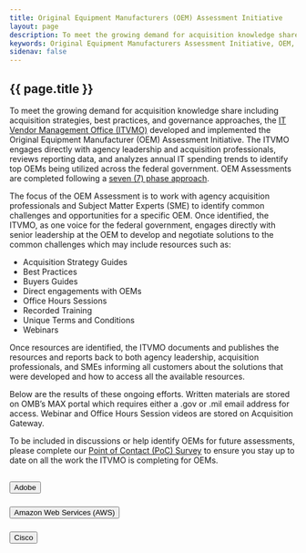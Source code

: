 ```yaml
---
title: Original Equipment Manufacturers (OEM) Assessment Initiative
layout: page
description: To meet the growing demand for acquisition knowledge share including acquisition strategies, best practices, and governance approaches, the IT Vendor Management Office (ITVMO) developed and implemented the Original Equipment Manufacturer (OEM) Assessment Initiative.  The ITVMO engages directly with agency leadership and acquisition professionals, reviews reporting data, and analyzes annual IT spending trends to identify top OEMs being utilized across the federal government.  OEM Assessments are completed following a seven (7) phase approach
keywords: Original Equipment Manufacturers Assessment Initiative, OEM, Adobe, AWS, Amazon Web Services, Mircrosoft, Cisco, Oracle, Salesforce, ServiceNow
sidenav: false
---
```


<section id="itvmo-oem" class="grid-container border-bottom border-gray-30 padding-left-0 padding-right-1">
<h1 class="margin-top-0">{{ page.title }}</h1>
<div class="margin-bottom-2">

<p>
To meet the growing demand for acquisition knowledge share including acquisition strategies, best practices, and governance approaches, the <a target="_blank" rel="noreferrer noopener" href="https://itvmo.gsa.gov/about/">IT Vendor Management Office (ITVMO)</a> developed and implemented the Original Equipment Manufacturer (OEM) Assessment Initiative.  The ITVMO engages directly with agency leadership and acquisition professionals, reviews reporting data, and analyzes annual IT spending trends to identify top OEMs being utilized across the federal government.  OEM Assessments are completed following a <a target="_blank" rel="noreferrer noopener" href="https://drive.google.com/file/d/1OeVIOgixP0g30tJw0y2CW8OEjWeDagBu">seven (7) phase approach</a>.
</p>
<p>
The focus of the OEM Assessment is to work with agency acquisition professionals and Subject Matter Experts (SME) to identify common challenges and opportunities for a specific OEM.  Once identified, the ITVMO, as one voice for the federal government, engages directly with senior leadership at the OEM to develop and negotiate solutions to the common challenges which may include resources such as:

<ul id="oem-list">
    <li>Acquisition Strategy Guides</li>
    <li>Best Practices</li>
    <li>Buyers Guides</li>
    <li>Direct engagements with OEMs</li>
    <li>Office Hours Sessions</li>
    <li>Recorded Training</li>
    <li>Unique Terms and Conditions</li>
    <li>Webinars</li>
</ul>
</p>
<p>
Once resources are identified, the ITVMO documents and publishes the resources and reports back to both agency leadership, acquisition professionals, and SMEs informing all customers about the solutions that were developed and how to access all the available resources. 
</p>
<p>
Below are the results of these ongoing efforts.  Written materials are stored on OMB’s MAX portal which requires either a .gov or .mil email address for access.  Webinar and Office Hours Session videos are stored on Acquisition Gateway.
</p>
<p>
To be included in discussions or help identify OEMs for future assessments, please complete our <a target="_blank" rel="noreferrer noopener" href="https://app.smartsheetgov.com/b/form/f642f814dd6f4a3285b06b95fb8e4a7a">Point of Contact (PoC) Survey</a> to ensure you stay up to date on all the work the ITVMO is completing for OEMs.
</p>

</div>

<div class="usa-accordion">
<h2></h2>
      <h3 class="usa-accordion__heading">
        <button class="usa-accordion__button" aria-expanded="false" aria-controls="b-a1">
          Adobe
        </button>
      </h3>
      <div id="b-a1" class="usa-accordion__content" hidden="">
      <div>
            <div>
              <p>
                In 2021, the ITVMO began evaluating Adobe through the OEM Assessment Process.  As a result of the Assessment, the ITVMO identified common challenges for Federal agencies focused on a perceived lack of support from Adobe in supporting Federal Agencies with sufficient explanations on how to leverage the Adobe products best suited for their unique environments.
              </p>
              <p>
                The ITVMO has reengaged with Adobe as of February 2023, and will continue to seek solutions and provide updates to previously identified challenges, as well as document and begin discussions on any new issues that the agency community identifies. 
              </p>
              <p>
                Information, resources, and trainings as a result of the Assessment and ongoing engagements can be found below.
              </p>
            </div>
              <div class="grid-row">
                <div class="tablet:grid-col">
                  <div class="bg-primary-lighter padding-105">
                    <h4 id="assessment-info" class="margin-0">Assessment Information</h4>
                  </div>
                  <ul>
                    <li><a header="assessment-info" target="_blank" rel="noreferrer noopener" href="https://community.max.gov/download/attachments/2314102898/Adobe%20-%20Challenges%20and%20Proposed%20Resolutions%20Overview.pdf?api=v2">Agency Challenges & Proposed Solutions</a></li>
                    <li><a target="_blank" rel="noreferrer noopener" href="https://community.max.gov/download/attachments/2314102898/Adobe%20-%20Vendor%20Assessment%20Summary.pdf?api=v2">OEM Assessment Summary</a></li>
                    <li><a target="_blank" rel="noreferrer noopener" href="https://community.max.gov/download/attachments/2314102898/Adobe%20-%20Executive%20Memo%20-%20OEM%20Assessment%20Closeout.pdf?api=v2">Executive Close Out Memo</a></li>
                    <li><a target="_blank" rel="noreferrer noopener" href="https://community.max.gov/download/attachments/2314102898/Adobe%20-%20Vendor%20Assessment%20Closeout.pdf?api=v2">Close Out Flyer</a></li>
                  </ul>
                </div>
                <div class="tablet:grid-col">
                  <div class="bg-primary-lighter padding-105">
                    <h4 class="margin-0">Educational Videos</h4>
                  </div>
                  <ul>
                    <li><i>Coming Soon</i></li>
                  </ul>
                </div>
                <div class="tablet:grid-col">
                  <div class="bg-primary-lighter padding-105">
                    <h4 class="margin-0">Resources</h4>
                  </div>
                  <ul>
                    <li><a target="_blank" rel="noreferrer noopener" href="https://community.max.gov/download/attachments/2314102898/Adobe%20-%20Modernize%20the%20Mission%20of%20Government.pdf?api=v2">Adobe Presentation:  Modernizing the Mission of the Government</a></li>
                    <li><a target="_blank" rel="noreferrer noopener" href="https://community.max.gov/download/attachments/2314102898/Adobe%20-%20Vendor%20Assessment%20Guide.pdf?api=v2">Vendor Assessment Guide</a></li>
                  </ul>
                </div>
              </div>
      </div>
      </div>
      <h3 class="usa-accordion__heading">
        <button class="usa-accordion__button" aria-expanded="false" aria-controls="b-a2">
          Amazon Web Services (AWS)
        </button>
      </h3>
      <div id="b-a2" class="usa-accordion__content" hidden="">
      <div>
            <div>
            <p>
            In August 2021, the ITVMO began evaluating AWS through the OEM Assessment Process. As a result of the Assessment, the ITVMO identified common challenges for Federal agencies focused on monitoring and managing consumption and improved invoice management.  
            </p>
            <p>
              Information, resources, and trainings as a result of the Assessment and ongoing engagements can be found below.
            </p>
              <div class="grid-row">
                <div class="tablet:grid-col">
                  <div class="bg-primary-lighter padding-105">
                    <h4 class="margin-0">Assessment Information</h4>
                  </div>
                  <ul>
                    <li><a target="_blank" rel="noreferrer noopener" href="https://community.max.gov/download/attachments/2314102898/AWS%20-%20Challenges%20and%20Proposed%20Resolutions%20Overview.pdf?api=v2">Agency Challenges & Proposed Solutions</a></li>
                    <li><a target="_blank" rel="noreferrer noopener" href="https://community.max.gov/download/attachments/2314102898/AWS%20-%20Vendor%20Assessment%20Summary.pdf?api=v2">OEM Assessment Summary</a></li>
                    <li><a target="_blank" rel="noreferrer noopener" href="https://community.max.gov/download/attachments/2314102898/AWS%20-%20Executive%20Memo%20-%20OEM%20Assessment%20Closeout.pdf?api=v2">Executive Close Out Memo</a></li>
                    <li><a target="_blank" rel="noreferrer noopener" href="https://community.max.gov/download/attachments/2314102898/AWS%20-%20OEM%20Assessment%20Close-Out%20Summary.pdf?api=v2">Close Out Flyer</a></li>
                  </ul>
                </div>
                <div class="tablet:grid-col">
                  <div class="bg-primary-lighter padding-105">
                    <h4 class="margin-0">Educational Videos</h4>
                  </div>
                  <ul>
                    <li>Webinar - Acquisition Best Practices - <i>Coming Soon</i></li>
                    <li>Office Hours Session 1 - Best Practices Guidance - <i>Coming Soon</i></li>
                    <li>Office Hours Session 2 - Management and Vendor Guidance - <i>Coming Soon</i></li>
                  </ul>
                </div>
                <div class="tablet:grid-col">
                  <div class="bg-primary-lighter padding-105">
                    <h4 class="margin-0">Resources</h4>
                  </div>
                  <ul>
                    <li><a target="_blank" rel="noreferrer noopener" href="https://community.max.gov/download/attachments/2314102898/AWS%20-%20Acquisition%20Best%20Practices.pdf?api=v2">Acquisition Best Practices</a></li>
                    <li><a target="_blank" rel="noreferrer noopener" href="https://community.max.gov/download/attachments/2314102898/AWS%20-%20Acquisitions%20Guide.pdf?api=v2">Acquisitions Guide</a></li>
                  </ul>
                </div>
            </div>
          </div>
      </div>
      </div>
            <h3 class="usa-accordion__heading">
        <button class="usa-accordion__button" aria-expanded="false" aria-controls="b-a3">
          Cisco
        </button>
      </h3>
      <div id="b-a3" class="usa-accordion__content" hidden="">
      <div>
            <div>
              <p>
              In August 2022, the ITVMO began evaluating Cisco through the OEM Assessment Process. As a result of the Assessment, the ITVMO identified common challenges for Federal agencies focused on price escalation and budget planning, license management, end user license agreement confusion, and extended lead times for hardware.
              </p>
              <p>
              Information, resources, and trainings as a result of the Assessment and ongoing engagements can be found below.
              </p>

              <div class="grid-row">
                <div class="tablet:grid-col">
                  <div class="bg-primary-lighter padding-105">
                    <h4 class="margin-0">Assessment Information</h4>
                  </div>
                  <ul>
                    <li><a target="_blank" rel="noreferrer noopener" href="https://community.max.gov/download/attachments/2314102898/Cisco%20-%20Challenges%20and%20Proposed%20Resolutions%20Overview.pdf?api=v2">Agency Challenges & Proposed Solutions</a></li>
                    <li>Executive Close Out Memo - <i>Coming Soon</i></li>
                    <li>Close Out Flyer - <i>Coming Soon</i></li>
                  </ul>
                </div>
                <div class="tablet:grid-col">
                  <div class="bg-primary-lighter padding-105">
                    <h4 class="margin-0">Educational Videos</h4>
                  </div>
                  <ul>
                    <li><i>Coming Soon</i></li>
                  </ul>
                </div>
                <div class="tablet:grid-col">
                  <div class="bg-primary-lighter padding-105">
                    <h4 class="margin-0">Resources</h4>
                  </div>
                  <ul>
                    <li><i>Coming Soon</i></li>
                  </ul>
                </div>
              </div>
            </div>
      </div>
      </div>

      <h3 class="usa-accordion__heading">
        <button class="usa-accordion__button" aria-expanded="false" aria-controls="b-a4">
          Microsoft
        </button>
      </h3>
      <div id="b-a4" class="usa-accordion__content" hidden="">
      <div>
            <div>
              <p>
                In July 2021, the ITVMO began a deep dive of Microsoft to support Agencies with specific procurement issues including transitioning from G3 to G5, negotiating terms and conditions, and contract lifecycle management.  
              </p>
              <p>
                In July 2022, the ITVMO began evaluating Microsoft through the OEM Assessment Process.  As a result of the Assessment, the ITVMO identified common challenges for Federal agencies focused on standard terms and conditions, consumption management, extended audit logging concessions, and annual budget forecasting support.  
              </p>
              <p>
                Information, resources, and trainings as a result of the Assessment and ongoing engagements can be found below.
              </p>
            </div>

              <div class="grid-row">
                <div class="tablet:grid-col">
                  <div class="bg-primary-lighter padding-105">
                    <h4 class="margin-0">Assessment Information</h4>
                  </div>
                  <ul>
                    <li><a target="_blank" rel="noreferrer noopener" href="https://community.max.gov/download/attachments/2314102898/Microsoft%20-%20Challenges%20and%20Proposed%20Resolutions%20Overview.pdf?api=v2">Agency Challenges & Proposed Solutions</a></li>
                    <li>OEM Assessment Summary -<br> <i>Coming Soon</i></li>
                    <li>Executive Close Out Memo -<br> <i>Coming Soon</i></li>
                    <li>Close Out Flyer -<br> <i>Coming Soon</i></li>
                  </ul>
                </div>
                <div class="tablet:grid-col">
                  <div class="bg-primary-lighter padding-105">
                    <h4 class="margin-0">Educational Videos</h4>
                  </div>
                  <ul>
                    <li><a target="_blank" rel="noreferrer noopener" href="https://community.max.gov/download/attachments/2204974006/Microsoft%20Training%201%20Negotiating%20Terms%20and%20Conditions_20210914.pptx?api=v2">Webinar 1: Negotiating Terms and Conditions</a></li>
                    <li><a target="_blank" rel="noreferrer noopener" href="https://community.max.gov/download/attachments/2204974006/Microsoft%20Training%202%20Infrastructure%20and%20Security%20Management_20210923.pptx?api=v2">Webinar 2: Infrastructure and Security Management</a></li>
                    <li><a target="_blank" rel="noreferrer noopener" href="https://community.max.gov/download/attachments/2204974006/Microsoft%20Training%203%20IT%20Contract%20Lifecyle%20Management_20210928.pptx?api=v2">Webinar 3: IT Contract Lifecycle Management</a></li>
                  </ul>
                </div>
                <div class="tablet:grid-col">
                  <div class="bg-primary-lighter padding-105">
                    <h4 class="margin-0">Resources</h4>
                  </div>
                  <ul>
                    <li><a target="_blank" rel="noreferrer noopener" href="https://community.max.gov/download/attachments/2314102898/Microsoft%20-%20G5%20Transition%20Guide.pdf?api=v2">G5 Transition Guide</a></li>
                    <li><a target="_blank" rel="noreferrer noopener" href="https://community.max.gov/download/attachments/2314102898/Microsoft%20-%20Session%201%20-%20Negotiation%20Terms%20and%20Conditions.pdf?api=v2">Session 1:  Negotiating Terms and Conditions</a></li>
                    <li><a target="_blank" rel="noreferrer noopener" href="https://community.max.gov/download/attachments/2314102898/Microsoft%20-%20Session%202%20-%20Infrastructure%20and%20Security%20Management.pdf?api=v2">Session 2:  Infrastructure and Security Management</a></li>
                    <li><a target="_blank" rel="noreferrer noopener" href="https://community.max.gov/download/attachments/2314102898/Microsoft%20-%20Session%203%20-%20IT%20Contract%20Lifecyle%20Management.pdf?api=v2">Session 3:  IT Contract Lifecycle Management</a></li>
                  </ul>
                </div>
              </div>

      </div>
      </div>

      <h3 class="usa-accordion__heading">
        <button class="usa-accordion__button" aria-expanded="false" aria-controls="b-a5">
          Oracle
        </button>
      </h3>
      <div id="b-a5" class="usa-accordion__content" hidden="">
      <div>
            <div>
              <p>
                In May 2021, the ITVMO began evaluating Adobe through the OEM Assessment Process.  As a result of the Assessment, the ITVMO identified common challenges for Federal agencies focused certification and audit clauses, price holds, maintenance and support caps, and virtualization.
              </p>
              <p>
                The ITVMO has reengaged with Oracle as of February 2023, and will continue to seek solutions and provide updates to previously identified challenges, as well as document and begin discussions on any new issues that the agency community identifies. 
              </p>
              <p>
                Information, resources, and trainings as a result of the Assessment and ongoing engagements can be found below.
              </p>
              <div class="grid-row">
                <div class="tablet:grid-col">
                  <div class="bg-primary-lighter padding-105">
                    <h4 class="margin-0">Assessment Information</h4>
                  </div>
                  <ul>
                    <li><a target="_blank" rel="noreferrer noopener" href="https://community.max.gov/download/attachments/2314102898/Oracle%20-%20Challenges%20and%20Proposed%20Resolutions%20Overview.pdf?api=v2">Agency Challenges & Proposed Solutions</a></li>
                    <li>OEM Assessment Summary -<br> <i>Coming Soon</i></li>
                    <li>Executive Close Out Memo -<br> <i>Coming Soon</i></li>
                    <li>Close Out Flyer -<br> <i>Coming Soon</i></li>
                  </ul>
                </div>
                <div class="tablet:grid-col">
                  <div class="bg-primary-lighter padding-105">
                    <h4 class="margin-0">Educational Videos</h4>
                  </div>
                  <ul>
                    <li><i>Coming Soon</i></li>
                  </ul>
                </div>
                <div class="tablet:grid-col">
                  <div class="bg-primary-lighter padding-105">
                    <h4 class="margin-0">Resources</h4>
                  </div>
                  <ul>
                    <li><a target="_blank" rel="noreferrer noopener" href="https://community.max.gov/download/attachments/2314102898/Oracle%20-%20Vendor%20Assessment%20Playbook.pdf?api=v2">Oracle Vendor Assessment Playbook</a></li>
                  </ul>
                </div>
              </div>

            </div>
      </div>
      </div>
      <h3 class="usa-accordion__heading">
        <button class="usa-accordion__button" aria-expanded="false" aria-controls="b-a6">
          Salesforce
        </button>
      </h3>
      <div id="b-a6" class="usa-accordion__content" hidden="">
      <div>
            <div>
              <p>
                In September 2022, the ITVMO began evaluating Salesforce through the OEM Assessment Process. As a result of the Assessment, the ITVMO identified common challenges for Federal agencies focused on inconsistent product codes, migrating licensing models, and lock-in pricing.
              </p>
              <p>
                Information, resources, and trainings as a result of the Assessment and ongoing engagements can be found below.
              </p>
              <div class="grid-row">
                <div class="tablet:grid-col">
                  <div class="bg-primary-lighter padding-105">
                    <h4 class="margin-0">Assessment Information</h4>
                  </div>
                  <ul>
                    <li>Agency Challenges & Proposed Solutions - <i>Coming Soon</i></li>
                    <li>Executive Close Out Memo -<br> <i>Coming Soon</i></li>
                    <li>Close Out Flyer - <i>Coming Soon</i></li>
                  </ul>
                </div>
                <div class="tablet:grid-col">
                  <div class="bg-primary-lighter padding-105">
                    <h4 class="margin-0">Educational Videos</h4>
                  </div>
                  <ul>
                    <li><i>Coming Soon</i></li>
                  </ul>
                </div>
                <div class="tablet:grid-col">
                  <div class="bg-primary-lighter padding-105">
                    <h4 class="margin-0">Resources</h4>
                  </div>
                  <ul>
                    <li><i>Coming Soon</i></li>
                  </ul>
                </div>
              </div>

            </div>
      </div>
      </div>
      <h3 class="usa-accordion__heading">
        <button class="usa-accordion__button" aria-expanded="false" aria-controls="b-a7">
          ServiceNow
        </button>
      </h3>
      <div id="b-a7" class="usa-accordion__content" hidden="">
      <div>
            <div>
              <p>
                In February 2022, the ITVMO began evaluating ServiceNow through the OEM Assessment Process. As a result of the Assessment, the ITVMO identified common challenges for Federal agencies focused on best practices and operations and maintenance.  
              </p>
              <p>
                Information, resources, and trainings as a result of the Assessment and ongoing engagements can be found below.
              </p>
              <div class="grid-row">
                <div class="tablet:grid-col">
                  <div class="bg-primary-lighter padding-105">
                    <h4 class="margin-0">Assessment Information</h4>
                  </div>
                  <ul>
                    <li><a target="_blank" rel="noreferrer noopener" href="https://community.max.gov/download/attachments/2314102898/ServiceNow%20-%20Challenges%20and%20Proposed%20Resolutions%20Overview.pdf?api=v2">Agency Challenges & Proposed Solutions</a></li>
                    <li><a target="_blank" rel="noreferrer noopener" href="https://community.max.gov/download/attachments/2314102898/ServiceNow%20-%20Executive%20Memo%20-%20Assessment%20Closeout.pdf?api=v2">Executive Close Out Memo</a></li>
                    <li><a target="_blank" rel="noreferrer noopener" href="https://community.max.gov/download/attachments/2314102898/ServiceNow%20-%20Assessment%20Close-Out%20Summary.pdf?api=v2">Close Out Flyer</a></li>
                  </ul>
                </div>
                <div class="tablet:grid-col">
                  <div class="bg-primary-lighter padding-105">
                    <h4 class="margin-0">Educational Videos</h4>
                  </div>
                  <ul>
                    <li><a target="_blank" rel="noreferrer noopener" href="https://hallways.cap.gsa.gov/app/#/gateway/it-acquisition-university/148044/servicenow-webinar-1">Webinar 1: Introduction to ServiceNow, Strategy, and Implementation Approaches</a></li>
                    <li><a target="_blank" rel="noreferrer noopener" href="https://hallways.cap.gsa.gov/app/#/gateway/it-acquisition-university/148045/servicenow-webinar-2">Webinar 2: Operating and Maintaining the ServiceNow Platform</a></li>
                    <li><a target="_blank" rel="noreferrer noopener" href="https://hallways.cap.gsa.gov/app/#/gateway/it-acquisition-university/148046/servicenow-webinar-3">Webinar 3: Roadmap Part 1</a></li>
                    <li><a target="_blank" rel="noreferrer noopener" href="https://hallways.cap.gsa.gov/app/#/gateway/it-acquisition-university/148047/servicenow-webinar-4">Webinar 4: Roadmap Part 2</a></li>
                    <li><a target="_blank" rel="noreferrer noopener" href="https://vimeo.com/gsavisualcommunications/review/801300432/4ac0f0841e">Webinar 5: Implementing a Citizen Development Program</a></li>
                    <li><a target="_blank" rel="noreferrer noopener" href="https://vimeo.com/gsavisualcommunications/review/801300403/10b41cd269">Webinar 6: Understanding the Licensing Model and Pricing Framework</a></li>
                  </ul>
                </div>
                <div class="tablet:grid-col">
                  <div class="bg-primary-lighter padding-105">
                    <h4 class="margin-0">Resources</h4>
                  </div>
                  <ul>
                    <li>ServiceNow Acquisition Playbook- <i>Coming Soon</i></li>
                    <li><a target="_blank" rel="noreferrer noopener" href="https://community.max.gov/download/attachments/2314102898/ServiceNow%20-%20Introduction%20to%20ServiceNow.pdf?api=v2">Introduction to ServiceNow, Strategy, and Implementation Approaches</a></li>
                    <li><a target="_blank" rel="noreferrer noopener" href="https://community.max.gov/download/attachments/2314102898/ServiceNow%20-%20Operating%20and%20Maintaining%20the%20ServiceNow%20Platform.pdf?api=v2">Operating and Maintaining the ServiceNow Platform</a></li>
                    <li><a target="_blank" rel="noreferrer noopener" href="https://community.max.gov/download/attachments/2314102898/ServiceNow%20-%20Technology%20Roadmap%20Part%201.pdf?api=v2">Roadmap Part 1</a></li>
                    <li><a target="_blank" rel="noreferrer noopener" href="https://community.max.gov/download/attachments/2314102898/ServiceNow%20-%20Technology%20Roadmap%20Part%202.pdf?api=v2">Roadmap Part 2</a></li>
                    <li><a target="_blank" rel="noreferrer noopener" href="https://community.max.gov/download/attachments/2314102898/ServiceNow%20-%20Implementing%20a%20Citizen%20Development%20Program.pdf?api=v2">Implementing a Citizen Development Program</a></li>
                    <li><a target="_blank" rel="noreferrer noopener" href="https://community.max.gov/download/attachments/2314102898/ServiceNow%20-%20Licensing%20Model%20and%20Pricing%20Framework.pdf?api=v2">Understanding the Licensing Model and Pricing Framework</a></li>
                  </ul>
                </div>
              </div>

            </div>
      </div>
      </div>





</div>
</section>
